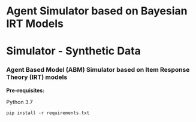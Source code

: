 # Agent Simulator based on Bayesian IRT Models

# Simulator - Synthetic Data
### Agent Based Model (ABM) Simulator based on Item Response Theory (IRT) models


__Pre-requisites:__

Python 3.7
```
pip install -r requirements.txt
```